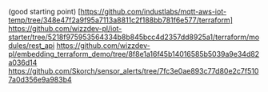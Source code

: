
(good starting point)
[https://github.com/industlabs/mqtt-aws-iot-temp/tree/348e47f2a9f95a7113a8811c2f188bb781f6e577/terraform]
https://github.com/wizzdev-pl/iot-starter/tree/5218f975953564334b8b845bcc4d2357dd8925a1/terraform/modules/rest_api
https://github.com/wizzdev-pl/embedding_terraform_demo/tree/8f8e1a16f45b14016585b5039a9e34d82a036d14
https://github.com/Skorch/sensor_alerts/tree/7fc3e0ae893c77d80e2c7f5107a0d356e9a983b4

